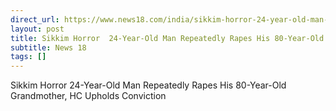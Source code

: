 ```yaml
---
direct_url: https://www.news18.com/india/sikkim-horror-24-year-old-man-repeatedly-rapes-his-80-year-old-grandmother-hc-upholds-conviction-8955257.html
layout: post
title: Sikkim Horror  24-Year-Old Man Repeatedly Rapes His 80-Year-Old Grandmother, HC Upholds Conviction
subtitle: News 18
tags: []
---
```


Sikkim Horror  24-Year-Old Man Repeatedly Rapes His 80-Year-Old Grandmother, HC Upholds Conviction

